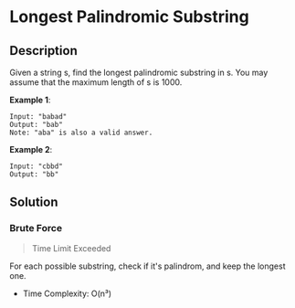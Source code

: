 # Longest Palindromic Substring

## Description

Given a string s, find the longest palindromic substring in s. You may assume that the maximum length of s is 1000.

**Example 1**:

```
Input: "babad"
Output: "bab"
Note: "aba" is also a valid answer.
```

**Example 2**:

```
Input: "cbbd"
Output: "bb"
```

## Solution

### Brute Force

> Time Limit Exceeded

For each possible substring, check if it's palindrom, and keep the longest one.

* Time Complexity: O(n³)
